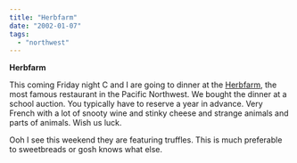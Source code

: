 ```yaml
---
title: "Herbfarm"
date: "2002-01-07"
tags: 
  - "northwest"
---
```


**Herbfarm**

This coming Friday night C and I are going to dinner at the [Herbfarm](http://www.herbfarm.com/), the most famous restaurant in the Pacific Northwest. We bought the dinner at a school auction. You typically have to reserve a year in advance. Very French with a lot of snooty wine and stinky cheese and strange animals and parts of animals. Wish us luck.

Ooh I see this weekend they are featuring truffles. This is much preferable to sweetbreads or gosh knows what else.
